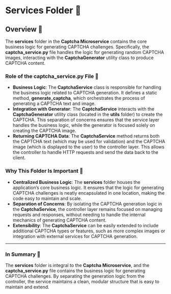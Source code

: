 
# Services Folder 📂

## Overview 🌟

The **services** folder in the **Captcha Microservice** contains the core business logic for generating CAPTCHA challenges. Specifically, the **captcha_service.py** file handles the logic for generating random CAPTCHA images, interacting with the **CaptchaGenerator** utility class to produce CAPTCHA content.

### Role of the **captcha_service.py** File 📝

- **Business Logic**: The **CaptchaService** class is responsible for handling the business logic related to CAPTCHA generation. It defines a static method, **generate_captcha**, which orchestrates the process of generating a CAPTCHA text and image.
- **Integration with Generator**: The **CaptchaService** interacts with the **CaptchaGenerator** utility class (located in the **utils** folder) to create the CAPTCHA. This separation of concerns ensures that the service layer handles the business logic, while the generator is focused solely on creating the CAPTCHA image.
- **Returning CAPTCHA Data**: The **CaptchaService** method returns both the CAPTCHA text (which may be used for validation) and the CAPTCHA image (which is displayed to the user) to the controller layer. This allows the controller to handle HTTP requests and send the data back to the client.

### Why This Folder Is Important 🔑

- **Centralized Business Logic**: The **services** folder houses the application’s core business logic. It ensures that the logic for generating CAPTCHA challenges is neatly encapsulated in one location, making the code easy to maintain and scale.
- **Separation of Concerns**: By isolating the CAPTCHA generation logic in the **CaptchaService**, the controller layer remains focused on managing requests and responses, without needing to handle the internal mechanics of generating CAPTCHA content.
- **Extensibility**: The **CaptchaService** can be easily extended to include additional CAPTCHA types or features, such as more complex images or integration with external services for CAPTCHA generation.

---

### In Summary 📝
The **services** folder is integral to the **Captcha Microservice**, and the **captcha_service.py** file contains the business logic for generating CAPTCHA challenges. By separating the generation logic from the controller, the service maintains a clean, modular structure that is easy to maintain and extend.

